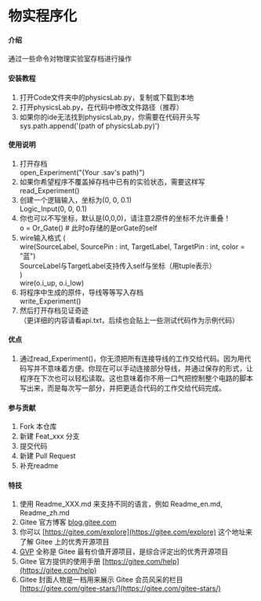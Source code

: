# 物实程序化

#### 介绍
通过一些命令对物理实验室存档进行操作

#### 安装教程

1.  打开Code文件夹中的physicsLab.py，复制或下载到本地
2.  打开physicsLab.py，在代码中修改文件路径（推荐）
3.  如果你的ide无法找到physicsLab,py，你需要在代码开头写  
sys.path.append('(path of physicsLab.py)')

#### 使用说明

1. 打开存档  
open_Experiment("(Your .sav's path)")  
2. 如果你希望程序不覆盖掉存档中已有的实验状态，需要这样写  
read_Experiment()  
3. 创建一个逻辑输入，坐标为(0, 0, 0.1)  
Logic_Input(0, 0, 0.1)   
4. 你也可以不写坐标，默认是(0,0,0)，请注意2原件的坐标不允许重叠！  
o = Or_Gate() # 此时o存储的是orGate的self  
5. wire输入格式 (  
    wire(SourceLabel, SourcePin : int, TargetLabel, TargetPin : int, color = "蓝")  
    SourceLabel与TargetLabel支持传入self与坐标（用tuple表示）  
)  
wire(o.i_up, o.i_low)  
6. 将程序中生成的原件，导线等等写入存档  
write_Experiment()  
7. 然后打开存档见证奇迹  
（更详细的内容请看api.txt，后续也会贴上一些测试代码作为示例代码）

#### 优点
1. 通过read_Experiment()，你无须把所有连接导线的工作交给代码。因为用代码写并不意味着方便。你现在可以手动连接部分导线，并通过保存的形式，让程序在下次也可以轻松读取。这也意味着你不用一口气把控制整个电路的脚本写出来，而是每次写一部分，并把更适合代码的工作交给代码完成。

#### 参与贡献

1.  Fork 本仓库
2.  新建 Feat_xxx 分支
3.  提交代码
4.  新建 Pull Request
5.  补充readme

#### 特技

1.  使用 Readme\_XXX.md 来支持不同的语言，例如 Readme\_en.md, Readme\_zh.md
2.  Gitee 官方博客 [blog.gitee.com](https://blog.gitee.com)
3.  你可以 [https://gitee.com/explore](https://gitee.com/explore) 这个地址来了解 Gitee 上的优秀开源项目
4.  [GVP](https://gitee.com/gvp) 全称是 Gitee 最有价值开源项目，是综合评定出的优秀开源项目
5.  Gitee 官方提供的使用手册 [https://gitee.com/help](https://gitee.com/help)
6.  Gitee 封面人物是一档用来展示 Gitee 会员风采的栏目 [https://gitee.com/gitee-stars/](https://gitee.com/gitee-stars/)
